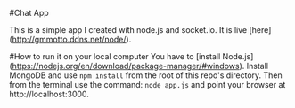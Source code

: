 #Chat App

This is a simple app I created with node.js and socket.io.  It is live [here] (http://gmmotto.ddns.net/node/).

#How to run it on your local computer
You have to [install Node.js] (https://nodejs.org/en/download/package-manager/#windows).
Install MongoDB and use ```npm install``` from the root of this repo's directory.
Then from the terminal use the command: ```node app.js``` and point your browser at http://localhost:3000.
